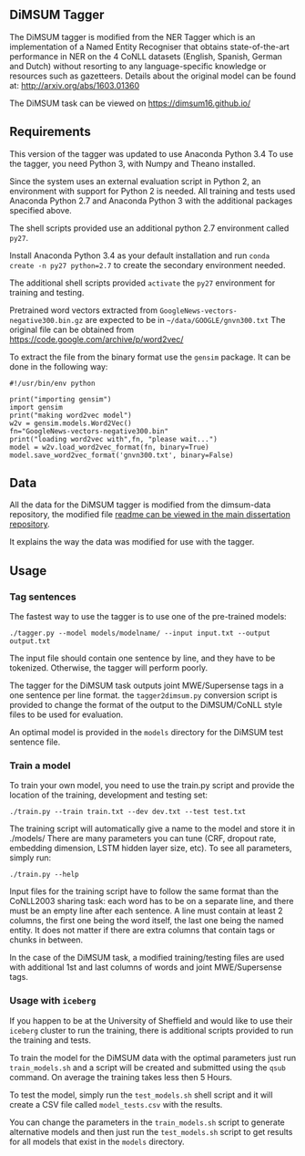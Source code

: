 ## DiMSUM Tagger
The DiMSUM tagger is modified from the NER Tagger which is an implementation of a Named Entity Recogniser that obtains state-of-the-art performance in NER on the 4 CoNLL datasets (English, Spanish, German and Dutch) without resorting to any language-specific knowledge or resources such as gazetteers. Details about the original model can be found at: http://arxiv.org/abs/1603.01360

The DiMSUM task can be viewed on https://dimsum16.github.io/

## Requirements

This version of the tagger was updated to use Anaconda Python 3.4
To use the tagger, you need Python 3, with Numpy and Theano installed.

Since the system uses an external evaluation script in Python 2, an environment with support for Python 2 is needed. All training and tests used Anaconda Python 2.7 and Anaconda Python 3 with the additional packages specified above. 

The shell scripts provided use an additional python 2.7 environment called `py27`. 

Install Anaconda Python 3.4 as your default installation and run `conda create -n py27 python=2.7` to create the secondary environment needed. 

The additional shell scripts provided `activate` the `py27` environment for training and testing.  

Pretrained word vectors extracted from `GoogleNews-vectors-negative300.bin.gz` are expected to be in `~/data/GOOGLE/gnvn300.txt`
The original file can be obtained from https://code.google.com/archive/p/word2vec/

To extract the file from the binary format use the `gensim` package. It can be done in the following way:

    #!/usr/bin/env python
     
    print("importing gensim")
    import gensim
    print("making word2vec model")
    w2v = gensim.models.Word2Vec()
    fn="GoogleNews-vectors-negative300.bin"
    print("loading word2vec with",fn, "please wait...")
    model = w2v.load_word2vec_format(fn, binary=True)
    model.save_word2vec_format('gnvn300.txt', binary=False)

## Data 

All the data for the DiMSUM tagger is modified from the dimsum-data repository, the modified file [readme can be viewed in the main dissertation repository](https://github.com/natemccoy/dissertation2016/blob/master/code/data/README.md).

It explains the way the data was modified for use with the tagger.

## Usage

### Tag sentences

The fastest way to use the tagger is to use one of the pre-trained models:

```
./tagger.py --model models/modelname/ --input input.txt --output output.txt
```

The input file should contain one sentence by line, and they have to be tokenized. Otherwise, the tagger will perform poorly.

The tagger for the DiMSUM task outputs joint MWE/Supersense tags in a one sentence per line format. the `tagger2dimsum.py` conversion script is provided to change the format of the output to the DiMSUM/CoNLL style files to be used for evaluation. 

An optimal model is provided in the `models` directory for the DiMSUM test sentence file.

### Train a model

To train your own model, you need to use the train.py script and provide the location of the training, development and testing set:

```
./train.py --train train.txt --dev dev.txt --test test.txt
```

The training script will automatically give a name to the model and store it in ./models/
There are many parameters you can tune (CRF, dropout rate, embedding dimension, LSTM hidden layer size, etc). To see all parameters, simply run:

```
./train.py --help
```

Input files for the training script have to follow the same format than the CoNLL2003 sharing task: each word has to be on a separate line, and there must be an empty line after each sentence. A line must contain at least 2 columns, the first one being the word itself, the last one being the named entity. It does not matter if there are extra columns that contain tags or chunks in between. 

In the case of the DiMSUM task, a modified training/testing files are used with additional 1st and last columns of words and joint MWE/Supersense tags.

### Usage with `iceberg`

If you happen to be at the University of Sheffield and would like to use their `iceberg` cluster to run the training, there is additional scripts provided to run the training and tests. 

To train the model for the DiMSUM data with the optimal parameters just run `train_models.sh` and a script will be created and submitted using the `qsub` command. On average the training takes less then 5 Hours. 

To test the model, simply run the `test_models.sh` shell script and it will create a CSV file called `model_tests.csv` with the results.

You can change the parameters in the `train_models.sh` script to generate alternative models and then just run the `test_models.sh` script to get results for all models that exist in the `models` directory.

